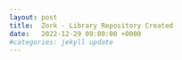 ```yaml
---
layout: post
title:  Zork - Library Repository Created
date:   2022-12-29 09:00:00 +0000
#categories: jekyll update
---
```

